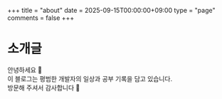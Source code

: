 +++
title = "about"
date = 2025-09-15T00:00:00+09:00
type = "page"   
comments = false
+++

# 소개글

안녕하세요 👋  
이 블로그는 평범한 개발자의 일상과 공부 기록을 담고 있습니다.  
방문해 주셔서 감사합니다 🙇
